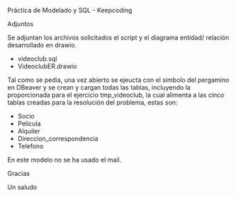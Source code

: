 Práctica de Modelado y SQL - Keepcoding

Adjuntos

Se adjuntan los archivos solicitados el script y el diagrama entidad/ relación desarrollado en drawio.

- videoclub.sql
- VideoclubER.drawio

Tal como se pedia, una vez abierto se ejeucta con el simbolo del pergamino en DBeaver y se crean y cargan todas las tablas,
incluyendo la proporcionada para el ejercicio tmp_videoclub, la cual alimenta a las cinco tablas creadas para la resolución del 
problema, estas son:

- Socio
- Pelicula
- Alquiler
- Direccion_correspondencia
- Telefono

En este modelo no se ha usado el mail.

Gracias

Un saludo
